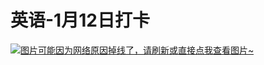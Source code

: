 # 英语-1月12日打卡

[![图片可能因为网络原因掉线了，请刷新或直接点我查看图片~](https://cdn.jsdelivr.net/gh/ylsislove/image-home/test/20210112235122.jpg)](https://cdn.jsdelivr.net/gh/ylsislove/image-home/test/20210112235122.jpg)
